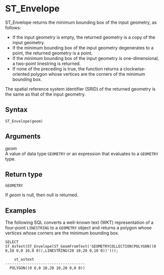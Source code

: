 # ST\_Envelope<a name="ST_Envelope-function"></a>

ST\_Envelope returns the minimum bounding box of the input geometry, as follows:
+ If the input geometry is empty, the returned geometry is a copy of the input geometry\. 
+ If the minimum bounding box of the input geometry degenerates to a point, the returned geometry is a point\. 
+ If the minimum bounding box of the input geometry is one\-dimensional, a two\-point linestring is returned\.
+ If none of the preceding is true, the function returns a clockwise\-oriented polygon whose vertices are the corners of the minimum bounding box\.

The spatial reference system identifier \(SRID\) of the returned geometry is the same as that of the input geometry\. 

## Syntax<a name="ST_Envelope-function-syntax"></a>

```
ST_Envelope(geom)
```

## Arguments<a name="ST_Envelope-function-arguments"></a>

 *geom*   
A value of data type `GEOMETRY` or an expression that evaluates to a `GEOMETRY` type\. 

## Return type<a name="ST_Envelope-function-return"></a>

`GEOMETRY` 

If *geom* is null, then null is returned\. 

## Examples<a name="ST_Envelope-function-examples"></a>

The following SQL converts a well\-known text \(WKT\) representation of a four\-point `LINESTRING` to a `GEOMETRY` object and returns a polygon whose vertices whose corners are the minimum bounding box\. 

```
SELECT ST_AsText(ST_Envelope(ST_GeomFromText('GEOMETRYCOLLECTION(POLYGON((0 0,10 0,0 10,0 0)),LINESTRING(20 10,20 0,10 0))')));
```

```
    st_astext
------------------------------------
  POLYGON((0 0,0 10,20 10,20 0,0 0))
```